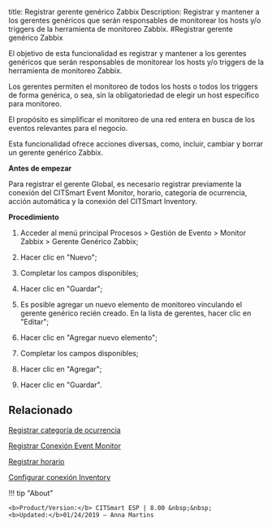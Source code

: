 title: Registrar gerente genérico Zabbix
Description: Registrar y mantener a los gerentes genéricos que serán responsables de monitorear los hosts y/o triggers de la herramienta de monitoreo Zabbix.
#Registrar gerente genérico Zabbix


El objetivo de esta funcionalidad es registrar y mantener a los gerentes
genéricos que serán responsables de monitorear los hosts y/o triggers de la
herramienta de monitoreo Zabbix.

Los gerentes permiten el monitoreo de todos los hosts o todos los triggers de
forma genérica, o sea, sin la obligatoriedad de elegir un host específico para
monitoreo.

El propósito es simplificar el monitoreo de una red entera en busca de los
eventos relevantes para el negocio.

Esta funcionalidad ofrece acciones diversas, como, incluir, cambiar y borrar un
gerente genérico Zabbix.

**Antes de empezar**

Para registrar el gerente Global, es necesario registrar previamente la conexión
del CITSmart Event Monitor, horario, categoría de ocurrencia, acción automática
y la conexión del CITSmart Inventory.

**Procedimiento**

1.  Acceder al menú principal Procesos \> Gestión de Evento \> Monitor Zabbix \>
    Gerente Genérico Zabbix;

2.  Hacer clic en "Nuevo";

3.  Completar los campos disponibles;

4.  Hacer clic en "Guardar";

5.  Es posible agregar un nuevo elemento de monitoreo vinculando el gerente
    genérico recién creado. En la lista de gerentes, hacer clic en "Editar";

6.  Hacer clic en "Agregar nuevo elemento";

7.  Completar los campos disponibles;

8.  Hacer clic en "Agregar";

9.  Hacer clic en "Guardar".


Relacionado
----------

[Registrar categoría de ocurrencia](/es-es/citsmart-esp-8/processes/event/configuration/register-occurence-category.html)

[Registrar Conexión Event Monitor](/es-es/citsmart-esp-8/processes/event/configuration/register-event-monitor-connection.html)

[Registrar horario](/es-es/citsmart-esp-8/processes/event/configuration/register-time.html)

[Configurar conexión Inventory](/es-es/citsmart-esp-8/processes/event/configuration/set-inventory-connection.html)


!!! tip "About"

    <b>Product/Version:</b> CITSmart ESP | 8.00 &nbsp;&nbsp;
    <b>Updated:</b>01/24/2019 – Anna Martins
